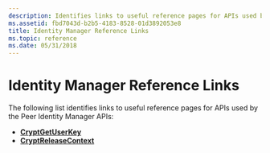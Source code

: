 ```yaml
---
description: Identifies links to useful reference pages for APIs used by the Peer Identity Manager APIs.
ms.assetid: fbd7043d-b2b5-4183-8528-01d3892053e8
title: Identity Manager Reference Links
ms.topic: reference
ms.date: 05/31/2018
---
```


# Identity Manager Reference Links

The following list identifies links to useful reference pages for APIs used by the Peer Identity Manager APIs:

-   [**CryptGetUserKey**](/windows/desktop/api/wincrypt/nf-wincrypt-cryptgetuserkey)
-   [**CryptReleaseContext**](/windows/desktop/api/wincrypt/nf-wincrypt-cryptreleasecontext)

 

 
